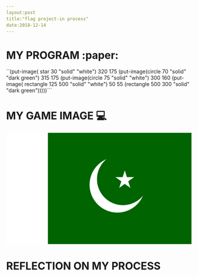 ```yaml
---
layout:post
title:"flag project-in process"
date:2018-12-14
---
```


# MY PROGRAM :paper:
``(put-image( star 30 "solid" "white") 
          320 175
          (put-image(circle 70 "solid" "dark green")
                    315 175
                    (put-image(circle 75 "solid" "white") 
                              300 160
                              (put-image( rectangle 125 500 "solid" "white")
                                        50 55 
                                        (rectangle 500 300 "solid" "dark green")))))```



# MY GAME IMAGE :computer:
![flag image](/images/flag.png)

# REFLECTION ON MY PROCESS
